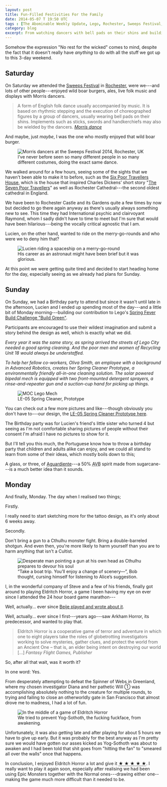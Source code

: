 ```yaml
---
layout: post
title: Fun-Filled Festivities For the Family
date: 2014-05-07 T 19:50 UTC
tags : [The Abominable Weekly Update, Lego, Rochester, Sweeps Festival, Board Gaming, Eldritch Horror, Birthday, Burgers]
category: blog
excerpt: From watching dancers with bell pads on their shins and building Lego mechs to getting slightly intoxicated with the Portuguese and protecting the world from an Ancient One, this has been a busy weekend.
---
```

Somehow the expression "No rest for the wicked" comes to mind, despite the fact that it doesn't really have *anything* to do with all the stuff we got up to this 3-day weekend.

## Saturday

On Saturday we attended the [Sweeps Festival][sweeps] in [Rochester][rochester], were we---and lots of other people---enjoyed wild boar burgers, ales, live folk music and displays with Morris dancers.

> A form of English folk dance usually accompanied by music. It is based on rhythmic stepping and the execution of choreographed figures by a group of dancers, usually wearing bell pads on their shins. Implements such as sticks, swords and handkerchiefs may also be wielded by the dancers. <cite>[Morris dance][morris]</cite>

And maybe, just *maybe*, I was the one who mostly enjoyed that wild boar burger.

<div>
<figure>
	<img class="js-lazy-load" data-original="/assets/posts/2014/may/fun-filled-festivities-for-the-family/morris-dancers-at-sweeps-festival-2014-in-rochester-uk.jpg" alt="Morris dancers at the Sweeps Festival 2014, Rochester, UK">
	<figcaption>I’ve never before seen so many different people in so many different costumes, doing the exact same dance.</figcaption>
</figure>
</div>

We walked around for a few hours, seeing some of the sights that we haven't been able to make it to before, such as the [Six Poor Travellers House][poor], which is the house that inspired Charles Dickens’ short story "[The Seven Poor Travellers][dickens]" as well as Rochester Cathedral---the second oldest cathedral in England.

We have been to Rochester Castle and its Gardens quite a few times by now but decided to go there again anyway as there's usually always something new to see. This time they had International psychic and clairvoyant Raymond, whom I sadly didn't have to time to meet but I'm sure that would have been hilarious---being the vocally critical agnostic that I am.

Lucien, on the other hand, wanted to ride on the merry-go-rounds and who were we to deny him that?

<div>
<figure>
	<img class="js-lazy-load" data-original="/assets/posts/2014/may/fun-filled-festivities-for-the-family/lucien-riding-a-spaceship-on-a-merry-go-round.jpg" alt="Lucien riding a spaceship on a merry-go-round">
	<figcaption>His career as an astronaut might have been brief but it was glorious.</figcaption>
</figure>
</div>

At this point we were getting quite tired and decided to start heading home for the day, especially seeing as we already had plans for Sunday.

## Sunday

On Sunday, we had a Birthday party to attend but since it wasn't until late in the afternoon, Lucien and I ended up spending most of the day---and a little bit of Monday morning---building our contribution to Lego's [Spring Fever Build Challenge "Build Green"][spring].

Participants are encouraged to use their wildest imagination and submit a story behind the design as well, which is exactly what we did.

*Every year it was the same story, as spring arrived the streets of Lego City needed a good spring cleaning. And the poor men and women of Recycling Unit 18 would always be understaffed.*

*To help her fellow co-workers, Oliva Smith, an employee with a background in Advanced Robotics, creates her Spring Cleaner Prototype, a environmentally friendly all-in-one cleaning solution. The solar powered bipedal mech is equipped with two front-mounted detergent sprayers, a rinse-and-repeater gun and a suction-cup hand for picking up things.*

<div>
<figure>
	<img class="js-lazy-load" data-original="/assets/posts/2014/may/fun-filled-festivities-for-the-family/lego.jpg" alt="MOC Lego Mech">
	<figcaption>LE-05 Spring Cleaner, Prototype</figcaption>
</figure>
</div>

You can check out a few more pictures and like---though obviously you don't have to---our design, the [LE-05 Spring Cleaner Prototype here][lego].

The Birthday party was for Lucien's friend's little sister who turned 4 but seeing as I'm not comfortable sharing pictures of people without their consent I'm afraid I have no pictures to show for it.

But I'll tell you this much, the Portuguese know how to throw a birthday party that children and adults alike can enjoy, and we could all stand to learn from some of their ideas, which mostly boils down to this;

A glass, or three, of [Aguardiente][booze]---a 50% <abbr title="alcohol by volume">AVB</abbr> spirit made from sugarcane---is a much better idea than it sounds.

## Monday

And finally, Monday. The day when I realised two things;

Firstly.

I really need to start sketching more for the tattoo design, as it's only about 6 weeks away.

Secondly.

Don't bring a gun to a Cthulhu monster fight. Bring a double-barreled shotgun. And even then, you're more likely to harm yourself than you are to harm anything that isn't a Cultist.

<div>
<figure>
	<img class="js-lazy-load" data-original="/assets/posts/2014/may/fun-filled-festivities-for-the-family/eldritch-horror-promo-artwork.jpg" alt="Desperate man pointing a gun at his own head as Cthulhu prepares to devour his soul">
	<figcaption>“Take a boat trip. You’ll enjoy a change of scenery—”, Bob thought, cursing himself for listening to Alice’s suggestion.</figcaption>
</figure>
</div>

I, in the wonderful company of Steve and a few of his friends, finally got around to playing Eldritch Horror, a game I been having my eye on ever since I attended the 24 hour board game marathon---

Well, actually... ever since [Beije played and wrote about it][beije].

Well, actually... ever since I first---years ago---saw Arkham Horror, its predecessor, and wanted to play that.

> Eldritch Horror is a cooperative game of terror and adventure in which one to eight players take the roles of globetrotting investigators working to solve mysteries, gather clues, and protect the world from an Ancient One – that is, an elder being intent on destroying our world [...] <cite>Fantasy Flight Games, Publisher</cite>

So, after all that wait, was it worth it?

In one word: Yes.

From desperately attempting to defeat the Spinner of Webs in Greenland, where my chosen investigator Diana and her pathetic Will &#x2460; was accomplishing absolutely nothing to the creature for multiple rounds, to trying and failing to close an otherworldly gate in San Francisco that almost drove me to madness, I had a lot of fun.

<div>
<figure>
	<img class="js-lazy-load" data-original="/assets/posts/2014/may/fun-filled-festivities-for-the-family/in-the-middle-of-a-game-of-eldritch-horror.jpg" alt="In the middle of a game of Eldritch Horror">
	<figcaption>We tried to prevent Yog-Sothoth, the fucking fuckface, from awakening.</figcaption>
</figure>
</div>

Unfortunately, it was also getting late and after playing for about 5 hours we have to give up early. But it was probably for the best anyway as I'm pretty sure we would have gotten our asses kicked as Yog-Sothoth was about to awaken and I had been told that shit goes from "hitting the fan" to "smeared all over the walls" once that happens.

In conclusion, I enjoyed Eldritch Horror a lot and give it <abbr title="5 stars out of 5">★&nbsp;★&nbsp;★&nbsp;★&nbsp;★</abbr>. I really want to play it again soon, especially after realising we had been using Epic Monsters together with the Normal ones---drawing either one--making the game much more difficult than it needed to be.

[sweeps]: http://www.visitmedway.org/events/sweeps-festival-2014
[morris]: http://en.wikipedia.org/wiki/Morris_dance
[rochester]: http://www.openstreetmap.org/#map=9/51.3280/0.3406
[poor]: http://www.richardwatts.org.uk/poortravellers1.html
[dickens]: http://www.gutenberg.org/ebooks/1392
[lego]: http://www.us.lego.com/en-gb/gallery/6897dfcf-5cac-4123-980b-693881f15d94?index=8&categoryid=6d0b4f5b-0c78-4ded-8657-b98a412d9e0a
[spring]: http://www.us.lego.com/en-gb/gallery?categoryid=6d0b4f5b-0c78-4ded-8657-b98a412d9e0a&icmp=couk19homere2gallerynewcompetition
[booze]: http://en.wikipedia.org/wiki/Aguardiente
[dunwich]: http://en.wikipedia.org/wiki/The_Dunwich_Horror
[beije]: http://www.benjaminhorn.se/post/eldritch-horror/